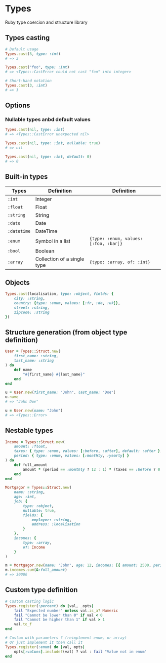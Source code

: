 # Types

Ruby type coercion and structure library

## Types casting

```ruby
# Default usage
Types.cast(3, type: :int)
# => 3

Types.cast("foo", type: :int)
# => <Types::CastError could not cast "foo" into integer>

# Short-hand notation
Types.cast(3, :int)
# => 3
```

## Options

### Nullable types anbd default values
```ruby
Types.cast(nil, type: :int)
# => <Types::CastError unexpected nil>

Types.cast(nil, type: :int, nullable: true)
# => nil

Types.cast(nil, type: :int, default: 0)
# => 0
```

## Built-in types

| Types        | Definition                  | Definition                            |
|-------------|-----------------------------|---------------------------------------|
| `:int`      | Integer                     |                                       |
| `:float`    | Float                       |                                       |
| `:string`   | String                      |                                       |
| `:date`     | Date                        |                                       |
| `:datetime` | DateTime                    |                                       |
| `:enum`     | Symbol in a list            | `{type: :enum, values: [:foo, :bar]}` |
| `:bool`     | Boolean                     |                                       |
| `:array`    | Collection of a single type | `{type: :array, of: :int}`            |

## Objects

```ruby
Types.cast(localisation, type: :object, fields: {
    city: :string,
    country: {type: :enum, values: [:fr, :de, :uk]},
    street: :string,
    zipcode: :string
})
```

## Structure generation (from object type definition)
```ruby
User = Types::Struct.new(
    first_name: :string,
    last_name: :string
) do
    def name
        "#{first_name} #{last_name}"
    end
end

u = User.new(first_name: "John", last_name: "Doe")
u.name
# => "John Doe"

u = User.new(name: "John")
# => <Types::Error>
```

## Nestable types
```ruby
Income = Types::Struct.new(
    amount: :float,
    taxes: { type: :enum, values: [:before, :after], default: :after },
    period: { type: :enum, values: [:monthly, :yearly] }
) do
    def full_amount
        amount * (period == :monthly ? 12 : 1) * (taxes == :before ? 0.78 : 1)
    end
end

Mortgagor = Types::Struct.new(
    name: :string,
    age: :int,
    job: {
        type: :object,
        nullable: true,
        fields: {
            employer: :string,
            address: :localisation
        }
    },
    incomes: { 
        type: :array, 
        of: Income
    }
)

m = Mortgagor.new(name: "John", age: 12, incomes: [{ amount: 2500, period: :monthly }])
m.incomes.sum(&:full_amount)
# => 30000
```

## Custom type definition
```ruby
# Custom casting logic
Types.register(:percent) do |val, _opts|
    fail "Expected number" unless val.is_a? Numeric
    fail "Cannot be lower than 0" if val < 0
    fail "Cannot be higher than 1" if val > 1
    val.to_f
end

# Custom with parameters ? (reimplement enum, or array)
# Or just implement it then call it
Types.register(:enum) do |val, opts|
    opts[:values].include?(val) ? val : fail "Value not in enum"
end
```


